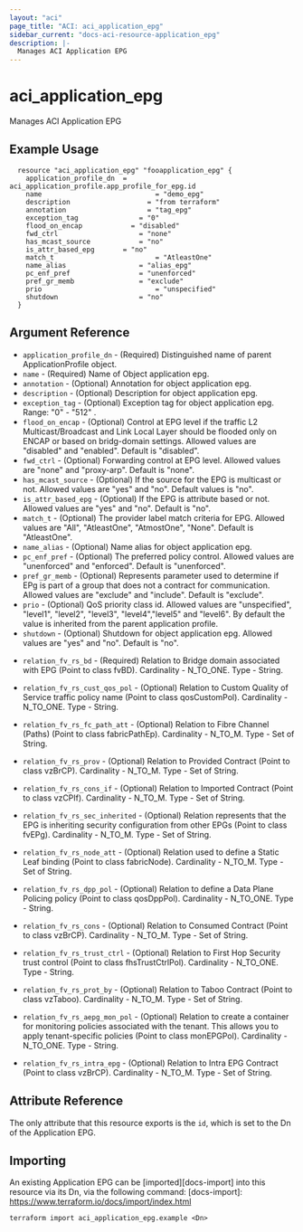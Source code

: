```yaml
---
layout: "aci"
page_title: "ACI: aci_application_epg"
sidebar_current: "docs-aci-resource-application_epg"
description: |-
  Manages ACI Application EPG
---
```


# aci_application_epg

Manages ACI Application EPG

## Example Usage

```hcl
  resource "aci_application_epg" "fooapplication_epg" {
    application_profile_dn  = aci_application_profile.app_profile_for_epg.id
    name  					        = "demo_epg"
    description 			      = "from terraform"
    annotation  			      = "tag_epg"
    exception_tag 		    	= "0"
    flood_on_encap  	      = "disabled"
    fwd_ctrl  			      	= "none"
    has_mcast_source     		= "no"
    is_attr_based_epg     	= "no"
    match_t  				        = "AtleastOne"
    name_alias  		      	= "alias_epg"
    pc_enf_pref  		      	= "unenforced"
    pref_gr_memb  	    		= "exclude"
    prio  				        	= "unspecified"
    shutdown  		      		= "no"
  }
```

## Argument Reference

- `application_profile_dn` - (Required) Distinguished name of parent ApplicationProfile object.
- `name` - (Required) Name of Object application epg.
- `annotation` - (Optional) Annotation for object application epg.
- `description` - (Optional) Description for object application epg.
- `exception_tag` - (Optional) Exception tag for object application epg. Range: "0" - "512" .
- `flood_on_encap` - (Optional) Control at EPG level if the traffic L2 Multicast/Broadcast and Link Local Layer should be flooded only on ENCAP or based on bridg-domain settings. Allowed values are "disabled" and "enabled". Default is "disabled".
- `fwd_ctrl` - (Optional) Forwarding control at EPG level. Allowed values are "none" and "proxy-arp". Default is "none".
- `has_mcast_source` - (Optional) If the source for the EPG is multicast or not. Allowed values are "yes" and "no". Default values is "no".
- `is_attr_based_epg` - (Optional) If the EPG is attribute based or not. Allowed values are "yes" and "no". Default is "no".
- `match_t` - (Optional) The provider label match criteria for EPG. Allowed values are "All", "AtleastOne", "AtmostOne", "None". Default is "AtleastOne".
- `name_alias` - (Optional) Name alias for object application epg.
- `pc_enf_pref` - (Optional) The preferred policy control. Allowed values are "unenforced" and "enforced". Default is "unenforced".
- `pref_gr_memb` - (Optional) Represents parameter used to determine if EPg is part of a group that does not a contract for communication. Allowed values are "exclude" and "include". Default is "exclude".
- `prio` - (Optional) QoS priority class id. Allowed values are "unspecified", "level1", "level2", "level3", "level4","level5" and "level6". By default the value is inherited from the parent application profile.
- `shutdown` - (Optional) Shutdown for object application epg. Allowed values are "yes" and "no". Default is "no".

* `relation_fv_rs_bd` - (Required) Relation to Bridge domain associated with EPG (Point to class fvBD). Cardinality - N_TO_ONE. Type - String.

* `relation_fv_rs_cust_qos_pol` - (Optional) Relation to Custom Quality of Service traffic policy name (Point to class qosCustomPol). Cardinality - N_TO_ONE. Type - String.
<!-- tenant -> policies -> protocol -> Custom QoS -->

* `relation_fv_rs_fc_path_att` - (Optional) Relation to Fibre Channel (Paths) (Point to class fabricPathEp). Cardinality - N_TO_M. Type - Set of String.

* `relation_fv_rs_prov` - (Optional) Relation to Provided Contract (Point to class vzBrCP). Cardinality - N_TO_M. Type - Set of String.

* `relation_fv_rs_cons_if` - (Optional) Relation to Imported Contract (Point to class vzCPIf). Cardinality - N_TO_M. Type - Set of String.

* `relation_fv_rs_sec_inherited` - (Optional) Relation represents that the EPG is inheriting security configuration from other EPGs (Point to class fvEPg). Cardinality - N_TO_M. Type - Set of String.

* `relation_fv_rs_node_att` - (Optional) Relation used to define a Static Leaf binding (Point to class fabricNode). Cardinality - N_TO_M. Type - Set of String.
<!-- tenant -> Application Profile -> EPG ->Static Leaf -->

* `relation_fv_rs_dpp_pol` - (Optional) Relation to define a Data Plane Policing policy (Point to class qosDppPol). Cardinality - N_TO_ONE. Type - String.
<!-- tenant -> policies -> protocol -> Data Plane Policing -->

* `relation_fv_rs_cons` - (Optional) Relation to Consumed Contract (Point to class vzBrCP). Cardinality - N_TO_M. Type - Set of String.

* `relation_fv_rs_trust_ctrl` - (Optional) Relation to First Hop Security trust control (Point to class fhsTrustCtrlPol). Cardinality - N_TO_ONE. Type - String.
<!-- tenant -> policies -> protocol -> First Hop Security -->

* `relation_fv_rs_prot_by` - (Optional) Relation to Taboo Contract (Point to class vzTaboo). Cardinality - N_TO_M. Type - Set of String.

* `relation_fv_rs_aepg_mon_pol` - (Optional) Relation to create a container for monitoring policies associated with the tenant. This allows you to apply tenant-specific policies (Point to class monEPGPol). Cardinality - N_TO_ONE. Type - String.
<!-- tenant -> policies -> Monitoring -->

* `relation_fv_rs_intra_epg` - (Optional) Relation to Intra EPG Contract (Point to class vzBrCP). Cardinality - N_TO_M. Type - Set of String.


## Attribute Reference

The only attribute that this resource exports is the `id`, which is set to the
Dn of the Application EPG.

## Importing

An existing Application EPG can be [imported][docs-import] into this resource via its Dn, via the following command:
[docs-import]: https://www.terraform.io/docs/import/index.html

```
terraform import aci_application_epg.example <Dn>
```
